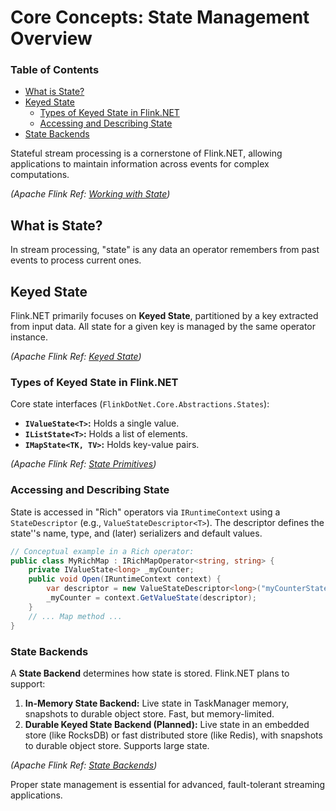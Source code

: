# Core Concepts: State Management Overview

### Table of Contents
- [What is State?](#what-is-state)
- [Keyed State](#keyed-state)
  - [Types of Keyed State in Flink.NET](#types-of-keyed-state-in-flinknet)
  - [Accessing and Describing State](#accessing-and-describing-state)
- [State Backends](#state-backends)

Stateful stream processing is a cornerstone of Flink.NET, allowing applications to maintain information across events for complex computations.

*(Apache Flink Ref: [Working with State](https://nightlies.apache.org/flink/flink-docs-stable/docs/dev/datastream/fault-tolerance/state/))*

## What is State?
In stream processing, "state" is any data an operator remembers from past events to process current ones.

## Keyed State
Flink.NET primarily focuses on **Keyed State**, partitioned by a key extracted from input data. All state for a given key is managed by the same operator instance.

*(Apache Flink Ref: [Keyed State](https://nightlies.apache.org/flink/flink-docs-stable/docs/dev/datastream/fault-tolerance/state/#keyed-state))*

### Types of Keyed State in Flink.NET
Core state interfaces (`FlinkDotNet.Core.Abstractions.States`):
*   **`IValueState<T>`:** Holds a single value.
*   **`IListState<T>`:** Holds a list of elements.
*   **`IMapState<TK, TV>`:** Holds key-value pairs.

*(Apache Flink Ref: [State Primitives](https://nightlies.apache.org/flink/flink-docs-stable/docs/dev/datastream/fault-tolerance/state/#available-state-primitives))*

### Accessing and Describing State
State is accessed in "Rich" operators via `IRuntimeContext` using a `StateDescriptor` (e.g., `ValueStateDescriptor<T>`). The descriptor defines the state''s name, type, and (later) serializers and default values.

```csharp
// Conceptual example in a Rich operator:
public class MyRichMap : IRichMapOperator<string, string> {
    private IValueState<long> _myCounter;
    public void Open(IRuntimeContext context) {
        var descriptor = new ValueStateDescriptor<long>("myCounterState", 0L);
        _myCounter = context.GetValueState(descriptor);
    }
    // ... Map method ...
}
```

### State Backends
A **State Backend** determines how state is stored. Flink.NET plans to support:
1.  **In-Memory State Backend:** Live state in TaskManager memory, snapshots to durable object store. Fast, but memory-limited.
2.  **Durable Keyed State Backend (Planned):** Live state in an embedded store (like RocksDB) or fast distributed store (like Redis), with snapshots to durable object store. Supports large state.

*(Apache Flink Ref: [State Backends](https://nightlies.apache.org/flink/flink-docs-stable/docs/ops/state/state_backends/))*

Proper state management is essential for advanced, fault-tolerant streaming applications.
